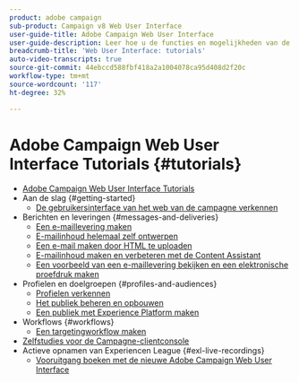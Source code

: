 ```yaml
---
product: adobe campaign
sub-product: Campaign v8 Web User Interface
user-guide-title: Adobe Campaign Web User Interface
user-guide-description: Leer hoe u de functies en mogelijkheden van de Adobe Campaign Web User Interface kunt gebruiken.
breadcrumb-title: 'Web User Interface: tutorials'
auto-video-transcripts: true
source-git-commit: 44ebccd588fbf418a2a1004078ca95d408d2f20c
workflow-type: tm+mt
source-wordcount: '117'
ht-degree: 32%

---
```



# Adobe Campaign Web User Interface Tutorials {#tutorials}

+ [Adobe Campaign Web User Interface Tutorials](/help/ac-web-learn-main/overview.md)
+ Aan de slag {#getting-started}
   + [De gebruikersinterface van het web van de campagne verkennen](/help/get-started/explore-the-web-ui.md)
+ Berichten en leveringen {#messages-and-deliveries}
   + [Een e-maillevering maken](/help/deliveries/create-an-email-delivery.md)
   + [E-mailinhoud helemaal zelf ontwerpen](/help/design-the-delivery/create-email-content-from-scratch.md)
   + [Een e-mail maken door HTML te uploaden](/help/design-the-delivery/create-an-email-by-uploading-html.md)
   + [E-mailinhoud maken en verbeteren met de Content Assistant](/help/design-the-delivery/create-and-improve-email-content-with-the-content-assistant.md)
   + [Een voorbeeld van een e-maillevering bekijken en een elektronische proefdruk maken](/help/deliveries/preview-and-proof-an-email-delivery.md)
+ Profielen en doelgroepen {#profiles-and-audiences}
   + [Profielen verkennen](/help/profiles-and-audiences/explore-profiles.md)
   + [Het publiek beheren en opbouwen](/help/profiles-and-audiences/manage-and-build-audiences.md)
   + [Een publiek met Experience Platform maken](/help/profiles-and-audiences/create-an-audience-with-experience-platform.md)
+ Workflows {#workflows}
   + [Een targetingworkflow maken](/help/workflows/create-a-targeting-workflow.md)
+ [Zelfstudies voor de Campagne-clientconsole](https://experienceleague.adobe.com/docs/campaign-learn/tutorials/overview.html)
+ Actieve opnamen van Experiencen League {#exl-live-recordings}
   + [Vooruitgang boeken met de nieuwe Adobe Campaign Web User Interface](https://experienceleague.adobe.com/docs/events/experience-league-live-recordings/episodes/exl-live-episode-02-29-24.html)

